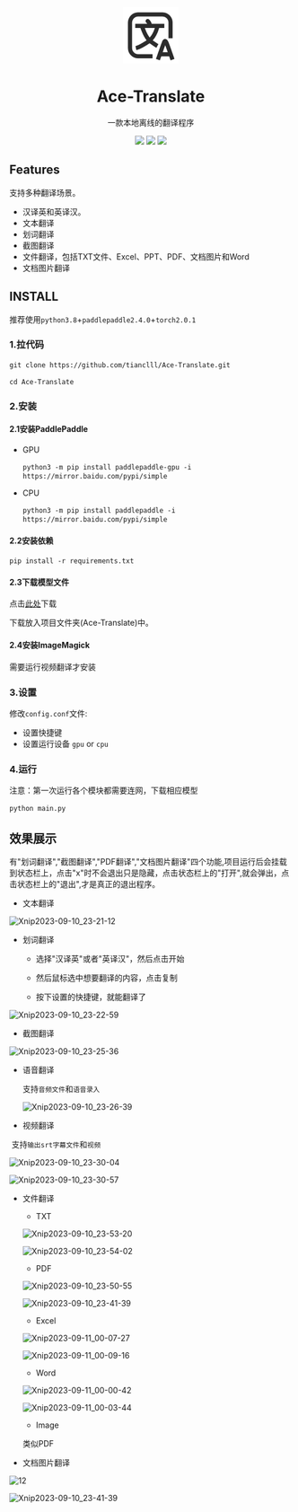 <p align="center">
<img src="image/translate.png" style="width:100px;" />
</p>
<h1 align="center">Ace-Translate</h1>
<p align="center">
一款本地离线的翻译程序
</p>



<p align="center">
  <img src="https://img.shields.io/badge/Ace%20Translate-pink">
  <img src="https://img.shields.io/badge/paddlepaddle-v2.4.0-blue">
  <img src="https://img.shields.io/badge/torch-v2.0.1-blue">
</p>




## Features

支持多种翻译场景。

- 汉译英和英译汉。
- 文本翻译
- 划词翻译
- 截图翻译
- 文件翻译，包括TXT文件、Excel、PPT、PDF、文档图片和Word
- 文档图片翻译



## INSTALL

推荐使用`python3.8`+`paddlepaddle2.4.0`+`torch2.0.1`

### 1.拉代码

```
git clone https://github.com/tianclll/Ace-Translate.git
```

```
cd Ace-Translate
```



### 2.安装

#### 2.1安装PaddlePaddle

- GPU

  ```
  python3 -m pip install paddlepaddle-gpu -i https://mirror.baidu.com/pypi/simple
  ```

- CPU

  ```
  python3 -m pip install paddlepaddle -i https://mirror.baidu.com/pypi/simple
  ```

#### 2.2安装依赖

```
pip install -r requirements.txt
```

#### 2.3下载模型文件

点击[此处](https://www.123pan.com/s/knrdjv-AC5N3.html)下载

下载放入项目文件夹(Ace-Translate)中。

#### 2.4安装ImageMagick

需要运行视频翻译才安装

### 3.设置

修改`config.conf`文件:

- 设置快捷键
- 设置运行设备 `gpu` or `cpu`

### 4.运行

注意：第一次运行各个模块都需要连网，下载相应模型

```
python main.py
```



## 效果展示

有"划词翻译","截图翻译","PDF翻译","文档图片翻译"四个功能,项目运行后会挂载到状态栏上，点击"x"时不会退出只是隐藏，点击状态栏上的"打开",就会弹出，点击状态栏上的"退出",才是真正的退出程序。

- 文本翻译

![Xnip2023-09-10_23-21-12](/Users/liuhongdi/Desktop/image/Xnip2023-09-10_23-21-12.jpg)

- 划词翻译

  - 选择"汉译英"或者"英译汉"，然后点击开始

  - 然后鼠标选中想要翻译的内容，点击复制
  - 按下设置的快捷键，就能翻译了

![Xnip2023-09-10_23-22-59](/Users/liuhongdi/Desktop/image/Xnip2023-09-10_23-22-59.jpg)



- 截图翻译

![Xnip2023-09-10_23-25-36](/Users/liuhongdi/Desktop/image/Xnip2023-09-10_23-25-36.jpg)

- 语音翻译

  支持`音频文件`和`语音录入`

  ![Xnip2023-09-10_23-26-39](/Users/liuhongdi/Desktop/image/Xnip2023-09-10_23-26-39.jpg)

- 视频翻译

​		支持`输出srt字幕文件`和`视频`

![Xnip2023-09-10_23-30-04](/Users/liuhongdi/Desktop/image/Xnip2023-09-10_23-30-04.jpg)

![Xnip2023-09-10_23-30-57](/Users/liuhongdi/Desktop/image/Xnip2023-09-10_23-30-57.jpg)

- 文件翻译

  - TXT

  ![Xnip2023-09-10_23-53-20](/Users/liuhongdi/Desktop/image/Xnip2023-09-10_23-53-20.jpg)

  ![Xnip2023-09-10_23-54-02](/Users/liuhongdi/Desktop/image/Xnip2023-09-10_23-54-02.jpg)

  - PDF

  ![Xnip2023-09-10_23-50-55](/Users/liuhongdi/Desktop/image/Xnip2023-09-10_23-50-55.jpg)

  ![Xnip2023-09-10_23-41-39](/Users/liuhongdi/Desktop/image/Xnip2023-09-10_23-41-39.jpg)

  - Excel

  ![Xnip2023-09-11_00-07-27](/Users/liuhongdi/Desktop/image/Xnip2023-09-11_00-07-27.jpg)

  ![Xnip2023-09-11_00-09-16](/Users/liuhongdi/Desktop/image/Xnip2023-09-11_00-09-16.jpg)

  - Word

  ![Xnip2023-09-11_00-00-42](/Users/liuhongdi/Desktop/image/Xnip2023-09-11_00-00-42.jpg)

  ![Xnip2023-09-11_00-03-44](/Users/liuhongdi/Desktop/image/Xnip2023-09-11_00-03-44.jpg)

  - Image

  类似PDF

- 文档图片翻译

![12](/Users/liuhongdi/Desktop/image/12.jpg)

![Xnip2023-09-10_23-41-39](/Users/liuhongdi/Desktop/image/Xnip2023-09-10_23-41-39.jpg)
